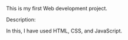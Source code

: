 This is my first Web development project.


Description: 

In this, I have used HTML, CSS, and JavaScript.
